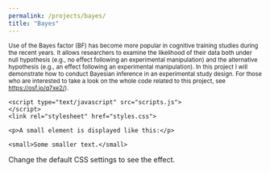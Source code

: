 ```yaml
---
permalink: /projects/bayes/
title: "Bayes"
---
```


<small>Use of the Bayes factor (BF) has become more popular in cognitive training studies during the recent years. It allows researchers to examine the likelihood of their data both under null hypothesis (e.g., no effect following an experimental manipulation) and the alternative hypothesis (e.g., an effect following an experimental manipulation). In this project I will demonstrate how to conduct Bayesian inference in an experimental study design. For those who are interested to take a look on the whole code related to this project, see https://osf.io/q7xe2/).</small>

<!DOCTYPE html>
<html>

<head>

	<script type="text/javascript" src="scripts.js">
	</script>
	<link rel="stylesheet" href="styles.css">
</head>

<body>

	<p>A small element is displayed like this:</p>

	<small>Some smaller text.</small>

<p>Change the default CSS settings to see the effect.</p>

</body>
</html>
